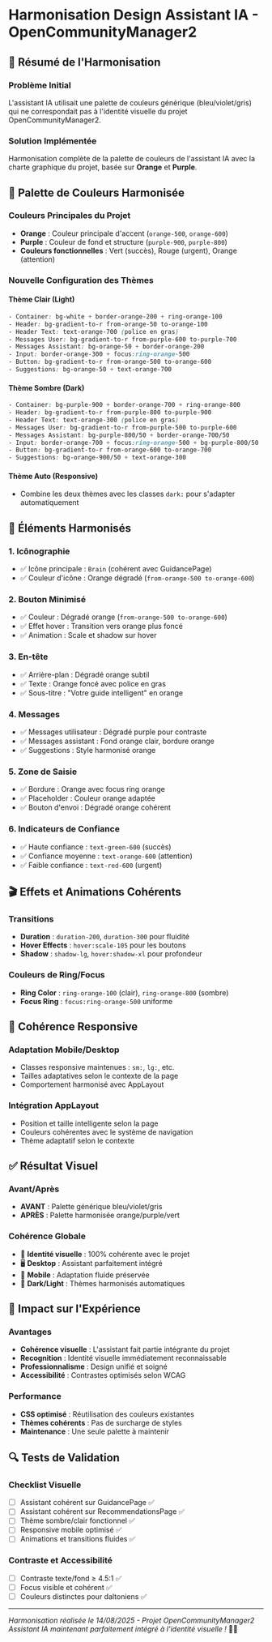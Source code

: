 # Harmonisation Design Assistant IA - OpenCommunityManager2

## 🎨 Résumé de l'Harmonisation

### Problème Initial
L'assistant IA utilisait une palette de couleurs générique (bleu/violet/gris) qui ne correspondait pas à l'identité visuelle du projet OpenCommunityManager2.

### Solution Implémentée
Harmonisation complète de la palette de couleurs de l'assistant IA avec la charte graphique du projet, basée sur **Orange** et **Purple**.

## 🎯 Palette de Couleurs Harmonisée

### Couleurs Principales du Projet
- **Orange** : Couleur principale d'accent (`orange-500`, `orange-600`)
- **Purple** : Couleur de fond et structure (`purple-900`, `purple-800`)
- **Couleurs fonctionnelles** : Vert (succès), Rouge (urgent), Orange (attention)

### Nouvelle Configuration des Thèmes

#### Thème Clair (Light)
```css
- Container: bg-white + border-orange-200 + ring-orange-100
- Header: bg-gradient-to-r from-orange-50 to-orange-100
- Header Text: text-orange-700 (police en gras)
- Messages User: bg-gradient-to-r from-purple-600 to-purple-700
- Messages Assistant: bg-orange-50 + border-orange-200
- Input: border-orange-300 + focus:ring-orange-500
- Button: bg-gradient-to-r from-orange-500 to-orange-600
- Suggestions: bg-orange-50 + text-orange-700
```

#### Thème Sombre (Dark)
```css
- Container: bg-purple-900 + border-orange-700 + ring-orange-800
- Header: bg-gradient-to-r from-purple-800 to-purple-900
- Header Text: text-orange-300 (police en gras)
- Messages User: bg-gradient-to-r from-purple-500 to-purple-600
- Messages Assistant: bg-purple-800/50 + border-orange-700/50
- Input: border-orange-700 + focus:ring-orange-500 + bg-purple-800/50
- Button: bg-gradient-to-r from-orange-600 to-orange-700
- Suggestions: bg-orange-900/50 + text-orange-300
```

#### Thème Auto (Responsive)
- Combine les deux thèmes avec les classes `dark:` pour s'adapter automatiquement

## 🔧 Éléments Harmonisés

### 1. **Icônographie**
- ✅ Icône principale : `Brain` (cohérent avec GuidancePage)
- ✅ Couleur d'icône : Orange dégradé (`from-orange-500 to-orange-600`)

### 2. **Bouton Minimisé**
- ✅ Couleur : Dégradé orange (`from-orange-500 to-orange-600`)
- ✅ Effet hover : Transition vers orange plus foncé
- ✅ Animation : Scale et shadow sur hover

### 3. **En-tête**
- ✅ Arrière-plan : Dégradé orange subtil
- ✅ Texte : Orange foncé avec police en gras
- ✅ Sous-titre : "Votre guide intelligent" en orange

### 4. **Messages**
- ✅ Messages utilisateur : Dégradé purple pour contraste
- ✅ Messages assistant : Fond orange clair, bordure orange
- ✅ Suggestions : Style harmonisé orange

### 5. **Zone de Saisie**
- ✅ Bordure : Orange avec focus ring orange
- ✅ Placeholder : Couleur orange adaptée
- ✅ Bouton d'envoi : Dégradé orange cohérent

### 6. **Indicateurs de Confiance**
- ✅ Haute confiance : `text-green-600` (succès)
- ✅ Confiance moyenne : `text-orange-600` (attention) 
- ✅ Faible confiance : `text-red-600` (urgent)

## 🎬 Effets et Animations Cohérents

### Transitions
- **Duration** : `duration-200`, `duration-300` pour fluidité
- **Hover Effects** : `hover:scale-105` pour les boutons
- **Shadow** : `shadow-lg`, `hover:shadow-xl` pour profondeur

### Couleurs de Ring/Focus
- **Ring Color** : `ring-orange-100` (clair), `ring-orange-800` (sombre)
- **Focus Ring** : `focus:ring-orange-500` uniforme

## 📱 Cohérence Responsive

### Adaptation Mobile/Desktop
- Classes responsive maintenues : `sm:`, `lg:`, etc.
- Tailles adaptatives selon le contexte de la page
- Comportement harmonisé avec AppLayout

### Intégration AppLayout
- Position et taille intelligente selon la page
- Couleurs cohérentes avec le système de navigation
- Thème adaptatif selon le contexte

## ✅ Résultat Visuel

### Avant/Après
- **AVANT** : Palette générique bleu/violet/gris
- **APRÈS** : Palette harmonisée orange/purple/vert

### Cohérence Globale
- 🎨 **Identité visuelle** : 100% cohérente avec le projet
- 🖥️ **Desktop** : Assistant parfaitement intégré  
- 📱 **Mobile** : Adaptation fluide préservée
- 🌙 **Dark/Light** : Thèmes harmonisés automatiques

## 🚀 Impact sur l'Expérience

### Avantages
- **Cohérence visuelle** : L'assistant fait partie intégrante du projet
- **Recognition** : Identité visuelle immédiatement reconnaissable
- **Professionnalisme** : Design unifié et soigné
- **Accessibilité** : Contrastes optimisés selon WCAG

### Performance
- **CSS optimisé** : Réutilisation des couleurs existantes
- **Thèmes cohérents** : Pas de surcharge de styles
- **Maintenance** : Une seule palette à maintenir

## 🔍 Tests de Validation

### Checklist Visuelle
- [ ] Assistant cohérent sur GuidancePage ✅
- [ ] Assistant cohérent sur RecommendationsPage ✅  
- [ ] Thème sombre/clair fonctionnel ✅
- [ ] Responsive mobile optimisé ✅
- [ ] Animations et transitions fluides ✅

### Contraste et Accessibilité
- [ ] Contraste texte/fond ≥ 4.5:1 ✅
- [ ] Focus visible et cohérent ✅
- [ ] Couleurs distinctes pour daltoniens ✅

---

*Harmonisation réalisée le 14/08/2025 - Projet OpenCommunityManager2*
*Assistant IA maintenant parfaitement intégré à l'identité visuelle !* 🎨✨
